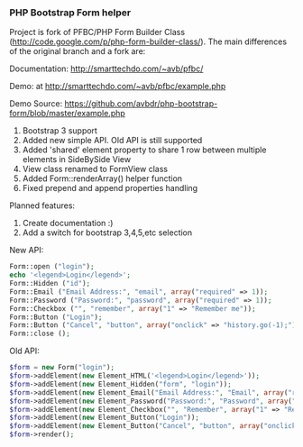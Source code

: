 ### PHP Bootstrap Form helper
Project is fork of PFBC/PHP Form Builder Class (http://code.google.com/p/php-form-builder-class/). The main differences of the original branch and a fork are:

Documentation: http://smarttechdo.com/~avb/pfbc/

Demo: at http://smarttechdo.com/~avb/pfbc/example.php

Demo Source:  https://github.com/avbdr/php-bootstrap-form/blob/master/example.php

1. Bootstrap 3 support
2. Added new simple API. Old API is still supported
3. Added 'shared' element property to share 1 row between multiple elements in SideBySide View
4. View class renamed to FormView class
5. Added Form::renderArray() helper function
6. Fixed prepend and append properties handling

Planned features:

1. Create documentation :)
2. Add a switch for bootstrap 3,4,5,etc selection

New API:
```php
Form::open ("login");
echo '<legend>Login</legend>';
Form::Hidden ("id");
Form::Email ("Email Address:", "email", array("required" => 1));
Form::Password ("Password:", "password", array("required" => 1));
Form::Checkbox ("", "remember", array("1" => "Remember me"));
Form::Button ("Login");
Form::Button ("Cancel", "button", array("onclick" => "history.go(-1);"));
Form::close ();
```

Old API:
```php
$form = new Form("login");
$form->addElement(new Element_HTML('<legend>Login</legend>'));
$form->addElement(new Element_Hidden("form", "login"));
$form->addElement(new Element_Email("Email Address:", "Email", array("required" => 1)));
$form->addElement(new Element_Password("Password:", "Password", array("required" => 1)));
$form->addElement(new Element_Checkbox("", "Remember", array("1" => "Remember me")));
$form->addElement(new Element_Button("Login"));
$form->addElement(new Element_Button("Cancel", "button", array("onclick" => "history.go(-1);")));
$form->render();
```


